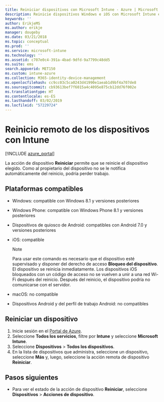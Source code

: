 ```yaml
---
title: Reiniciar dispositivos con Microsoft Intune - Azure | Microsoft Docs
description: Reinicie dispositivos Windows e iOS con Microsoft Intune en Azure Portal con la acción de reinicio remoto.
keywords: ''
author: ErikjeMS
ms.author: erikje
manager: dougeby
ms.date: 03/21/2018
ms.topic: conceptual
ms.prod: ''
ms.service: microsoft-intune
ms.technology: ''
ms.assetid: c707e0c4-391a-4bad-9dfd-9a7799c48dd5
ms.suite: ems
search.appverid: MET150
ms.custom: intune-azure
ms.collection: M365-identity-device-management
ms.openlocfilehash: cc9cc03c5ca0243d41990e1aeab1d9bf4a707de8
ms.sourcegitcommit: cb93613bef7f6015a4c4095e875cb12dd76f002e
ms.translationtype: HT
ms.contentlocale: es-ES
ms.lasthandoff: 03/02/2019
ms.locfileid: "57229724"
---
```

# <a name="remotely-restart-devices-with-intune"></a>Reinicio remoto de los dispositivos con Intune


[!INCLUDE [azure_portal](./includes/azure_portal.md)]

La acción de dispositivo **Reiniciar** permite que se reinicie el dispositivo elegido. Como al propietario del dispositivo no se le notifica automáticamente del reinicio, podría perder trabajo.

## <a name="supported-platforms"></a>Plataformas compatibles

- Windows: compatible con Windows 8.1 y versiones posteriores
- Windows Phone: compatible con Windows Phone 8.1 y versiones posteriores
- Dispositivos de quiosco de Android: compatibles con Android 7.0 y versiones posteriores
- iOS: compatible

    > [!Note]  
    > Para usar este comando es necesario que el dispositivo esté supervisado y disponer del derecho de acceso **Bloqueo del dispositivo**. El dispositivo se reinicia inmediatamente. Los dispositivos iOS bloqueados con un código de acceso no se vuelven a unir a una red Wi-Fi después del reinicio. Después del reinicio, el dispositivo podría no comunicarse con el servidor.
- macOS: no compatible
- Dispositivos Android y del perfil de trabajo Android: no compatibles

## <a name="restart-a-device"></a>Reiniciar un dispositivo

1. Inicie sesión en el [Portal de Azure](https://portal.azure.com).
2. Seleccione **Todos los servicios**, filtre por **Intune** y seleccione **Microsoft Intune**.
3. Seleccione **Dispositivos** > **Todos los dispositivos**.
4. En la lista de dispositivos que administra, seleccione un dispositivo, seleccione **Más** y, luego, seleccione la acción remota de dispositivo **Reiniciar**.

## <a name="next-steps"></a>Pasos siguientes

- Para ver el estado de la acción de dispositivo **Reiniciar**, seleccione **Dispositivos** > **Acciones de dispositivo**.
